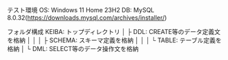 テスト環境
    OS: Windows 11 Home 23H2
    DB: MySQL 8.0.32(https://downloads.mysql.com/archives/installer/)

フォルダ構成
    KEIBA: トップディレクトリ
        │
        ├ DDL: CREATE等のデータ定義文を格納
        │   │
        │   ├ SCHEMA: スキーマ定義を格納
        │   │
        │   └ TABLE: テーブル定義を格納
        │
        └ DML: SELECT等のデータ操作文を格納
